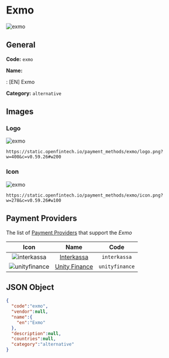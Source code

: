 
# Exmo 
![exmo](https://static.openfintech.io/payment_methods/exmo/logo.png?w=400&c=v0.59.26#w200)  

## General 
**Code:** `exmo` 
 
**Name:** 
 
:	[EN] Exmo 
 
**Category:** `alternative` 
 

## Images 

### Logo 
![exmo](https://static.openfintech.io/payment_methods/exmo/logo.png?w=400&c=v0.59.26#w200)  

```
https://static.openfintech.io/payment_methods/exmo/logo.png?w=400&c=v0.59.26#w200
```  

### Icon 
![exmo](https://static.openfintech.io/payment_methods/exmo/icon.png?w=278&c=v0.59.26#w100)  

```
https://static.openfintech.io/payment_methods/exmo/icon.png?w=278&c=v0.59.26#w100
```  

## Payment Providers 
 
The list of [Payment Providers](/payment-providers/) that support the _Exmo_ 

|Icon|Name|Code| 
|:---:|:---:|:---:| 
|![interkassa](https://static.openfintech.io/payment_providers/interkassa/icon.svg?w=278&c=v0.59.26#w100) |[Interkassa](/payment-providers/interkassa/)|`interkassa`| 
|![unityfinance](https://static.openfintech.io/payment_providers/unityfinance/icon.svg?w=278&c=v0.59.26#w100) |[Unity Finance](/payment-providers/unityfinance/)|`unityfinance`| 
 

## JSON Object 

```json
{
  "code":"exmo",
  "vendor":null,
  "name":{
    "en":"Exmo"
  },
  "description":null,
  "countries":null,
  "category":"alternative"
}
```  
